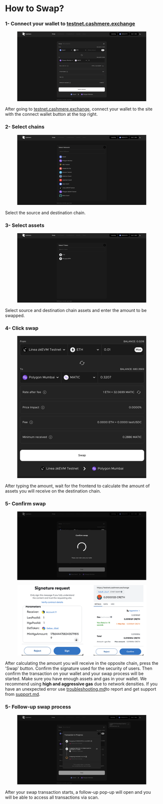 # How to Swap?

### 1- Connect your wallet to [testnet.cashmere.exchange](how-to-swap.md#1-connect-your-wallet-to-testnet.cashmere.exchange)

<figure><img src="../../assets/cashmere/swap11.png" alt=""><figcaption></figcaption></figure>

After going to [testnet.cashmere.exchange](how-to-swap.md#1-connect-your-wallet-to-testnet.cashmere.exchange), connect your wallet to the site with the connect wallet button at the top right.

### 2- Select chains

<figure><img src="../../assets/cashmere/select11.png" alt=""><figcaption></figcaption></figure>

Select the source and destination chain.

### 3- Select assets

<figure><img src="../../assets/cashmere/asset11.png" alt=""><figcaption></figcaption></figure>

Select source and destination chain assets and enter the amount to be swapped.

### 4- Click swap

<figure><img src="../../assets/cashmere/click.png" alt=""><figcaption></figcaption></figure>

After typing the amount, wait for the frontend to calculate the amount of assets you will receive on the destination chain.

### 5- Confirm swap

<figure><img src="../../assets/cashmere/confirm11.png" alt=""><figcaption></figcaption></figure>

<figure><img src="../../assets/cashmere/sign_approve.png" alt=""><figcaption></figcaption></figure>

After calculating the amount you will receive in the opposite chain, press the 'Swap' button. Confirm the signature used for the security of users. Then confirm the transaction on your wallet and your swap process will be started. Make sure you have enough assets and gas in your wallet. We recommend using **high and aggressive gas** due to network densities. If you have an unexpected error use [troubleshooting.md](../developers/troubleshooting.md "mention")to report and get support from [support.md](../overview/support.md "mention").

### 5- Follow-up swap process

<figure><img src="../../assets/cashmere/followup.png" alt=""><figcaption></figcaption></figure>

After your swap transaction starts, a follow-up pop-up will open and you will be able to access all transactions via scan.
